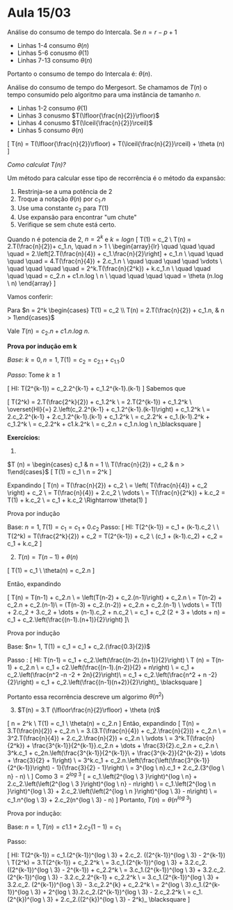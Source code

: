 # Aula 15/03

Análise do consumo de tempo do Intercala. Se $n = r - p + 1$

* Linhas 1-4 consumo $\theta(n)$
* Linhas 5-6 conusmo $\theta(1)$
* Linhas 7-13 consumo $\theta(n)$

Portanto o consumo de tempo do Intercala é: $\theta(n)$.

Análise do consumo de tempo do Mergesort. Se chamamos de $T(n)$ o tempo consumido pelo algoritmo para uma instância de tamanho $n$.

* Linhas 1-2 consumo $\theta(1)$
* Linhas 3 conusmo $T(\lfloor{\frac{n}{2}}\rfloor)$
* Linhas 4 conusmo $T(\lceil{\frac{n}{2}}\rceil)$
* Linhas 5 consumo $\theta(n)$

\[
    T(n) = T(\lfloor{\frac{n}{2}}\rfloor) + T(\lceil{\frac{n}{2}}\rceil) + \theta (n)
\]

_Como calculat $T(n)$?_

Um método para calcular esse tipo de recorrência é o método da expansão:

1. Restrinja-se a uma potência de 2
2. Troque a notação $\theta(n)$ por $c_1.n$
3. Use uma constante $c_2$ para $T(1)$
1. Use expansão para encontrar "um chute"
1. Verifique se sem chute está certo.

Quando n é potencia de 2, $n = 2^k$ e $k = log n$
\[
    T(1) = c_2 \\
    T(n) = 2.T(\frac{n}{2})+ c_1.n, \quad n > 1 \\
    \begin{array}{lr}
    \quad \quad \quad \quad = 2.\left[2.T(\frac{n}{4}) + c_1.\frac{n}{2}\right] + c_1.n \\
    \quad \quad \quad \quad = 4.T(\frac{n}{4}) + 2.c_1.n \\
    \quad \quad \quad \quad \vdots \\
    \quad \quad \quad \quad = 2^k.T(\frac{n}{2^k}) + k.c_1.n \\
    \quad \quad \quad \quad = c_2.n + c1.n.log \ n \\
    \quad \quad \quad \quad = \theta (n.log \ n)
    \end{array}
\]

Vamos conferir:

Para $n = 2^k \begin{cases} T(1) = c_2 \\ T(n) = 2.T(\frac{n}{2}) + c_1.n, & n > 1\end{cases}$

Vale $T(n) = c_2.n + c1.n.log \ n$.

**Prova por indução em k**

_Base_: $k = 0, n= 1, T(1) = c_2 = c_2.1 + c_1.1.0$

_Passo_: Tome $k \geq 1$

\[
    HI: T(2^{k-1}) = c_2.2^{k-1} + c_1.2^{k-1}.(k-1)
\]
Sabemos que

\[
    T(2^k) = 2.T(\frac{2^k}{2}) + c_1.2^k \\
    = 2.T(2^{k-1}) + c_1.2^k \\
    \overset{HI}{=} 2.\left(c_2.2^{k-1} + c_1.2^{k-1}.(k-1)\right) + c_1.2^k \\
    = 2.c_2.2^{k-1} + 2.c_1.2^{k-1}.(k-1) + c_1.2^k \\
    = c_2.2^k + c_1.(k-1).2^k + c_1.2^k \\
    = c_2.2^k + c1.k.2^k \\
    = c_2.n + c_1.n.log \ n_\blacksquare
\]

**Exercícios:**

1.
$T (n) =  \begin{cases}
        c_1 &  n = 1 \\
            T(\frac{n}{2}) + c_2  & n > 1\end{cases}$
\[
    T(1) = c_1 \\
    n = 2^k
\]

Expandindo
\[
    T(n) = T(\frac{n}{2}) + c_2 \\
    = \left( T(\frac{n}{4}) + c_2 \right) + c_2 \\
    = T(\frac{n}{4}) + 2.c_2 \\
    \vdots \\
    = T(\frac{n}{2^k}) + k.c_2 = T(1) + k.c_2 \\
    = c_1 + k.c_2 \Rightarrow \theta(1)
\]

Prova por indução

Base: $n= 1, T(1)=c_1= c_1 + 0.c_2$
Passo:
\[
    HI: T(2^{k-1}) = c_1 + (k-1).c_2 \\
    \\
    T(2^k) = T(\frac{2^k}{2}) + c_2 = T(2^{k-1}) + c_2 \\
    (c_1 + (k-1).c_2) + c_2 = c_1 + k.c_2
\]

2. $T(n) = T(n-1) + \theta (n)$

\[
    T(1) = c_1 \\
    \theta(n) = c_2.n
\]

Então, expandindo

\[
    T(n) = T(n-1) + c_2.n \\
    = \left(T(n-2) + c_2.(n-1)\right) + c_2.n \\
    = T(n-2) + c_2.n + c_2.(n-1)\\
    = (T(n-3) + c_2.(n-2)) + c_2.n + c_2.(n-1) \\
    \vdots \\
    = T(1) + 2.c_2 + 3.c_2 + \dots + (n-1).c_2 + n.c_2 \\
    = c_1 + c_2 (2 + 3 + \dots + n) = c_1 + c_2.\left(\frac{(n-1).(n+1)}{2}\right)
\]\

Prova por indução

Base: $n= 1, T(1) = c_1 = c_1 + c_2.(\frac{0.3}{2})$

Passo :
\[
    HI: T(n-1) = c_1 + c_2.\left(\frac{(n-2).(n+1)}{2}\right)
    \\
    T (n) = T(n-1) + c_2.n \\
    = c_1 + c2.\left(\frac{(n-1).(n-2)}{2} + n\right) \\
    = c_1 + c_2.\left(\frac{n^2 -n -2 + 2n}{2}\right)\\
    = c_1 + c_2.\left(\frac{n^2 + n -2}{2}\right)
    = c_1 + c_2.\left(\frac{(n-1)(n+2)}{2}\right)_ \blacksquare
\]

Portanto essa recorrência descreve um algorimo $\theta(n^2)$

3. $T(n) = 3.T (\lfloor\frac{n}{2}\rfloor) + \theta (n)$

\[
    n = 2^k \\
    T(1) = c_1 \\
    \theta(n) = c_2.n
\]
Então, expandindo
\[
    T(n) = 3.T(\frac{n}{2}) + c_2.n \\
    = 3.(3.T(\frac{n}{4}) + c_2.\frac{n}{2})) + c_2.n \\
    = 3^2.T(\frac{n}{4}) + 2.c_2.\frac{n}{2}) + c_2.n \\
    \vdots \\
    = 3^k.T(\frac{n}{2^k}) + \frac{3^{k-1}}{2^{k-1}}.c_2.n + \dots + \frac{3}{2}.c_2.n + c_2.n \\
    3^k.c_1 +  c_2n.\left(\frac{3^{k-1}}{2^{k-1}}\ + \frac{3^{k-2}}{2^{k-2}} +  \dots + \frac{3}{2} + 1\right) \\
    = 3^k.c_1  +  c_2.n.\left(\frac{\left(\frac{3^{k-1}}{2^{k-1}}\right) - 1}{\frac{3}{2} - 1}\right) \\
    = 3^{log \ n}.c_1 + 2.c_2.(3^{log \ n} - n) \\
\]
Como $3 = 2^{log \ 3}$
\[
    = c_1.\left(2^{log \ 3 }\right)^{log \ n} + 2.c_2.\left(\left(2^{log \ 3 }\right)^{log \ n} - n\right) \\
    = c_1.\left(2^{log \ n }\right)^{log \ 3} + 2.c_2.\left(\left(2^{log \ n }\right)^{log \ 3} - n\right) \\
    = c_1.n^{log \ 3} + 2.c_2(n^{log \ 3} - n)
\]
Portanto, $T(n) = \theta (n^{log \ 3})$

Prova por indução:

Base: $n =1, T(n) = c1.1 + 2.c_2 (1 - 1) = c_1$

Passo:

\[
    HI: T(2^{k-1}) = c_1.(2^{k-1})^{log \ 3} + 2.c_2. ((2^{k-1})^{log \ 3} - 2^{k-1}) \\
    T(2^k) = 3.T(2^{k-1}) + c_2.2^k \\
    = 3.c_1.(2^{k-1})^{log \ 3} + 3.2.c_2. ((2^{k-1})^{log \ 3} - 2^{k-1}) + c_2.2^k \\
    = 3.c_1.(2^{k-1})^{log \ 3} + 3.2.c_2. (2^{k-1})^{log \ 3} -  3.2.c_2.2^{k-1} + c_2.2^k \\
    = 3.c_1.(2^{k-1})^{log \ 3} + 3.2.c_2. (2^{k-1})^{log \ 3} -  3.c_2.2^{k} +  c_2.2^k  \\
    = 2^{log \ 3}.c_1.(2^{k-1})^{log \ 3} + 2^{log \ 3}.2.c_2.(2^{k-1})^{log \ 3} - 2.c_2.2^k \\
    = c_1.(2^{k})^{log \ 3} + 2.c_2.((2^{k})^{log \ 3} - 2^k)_ \blacksquare
\]
